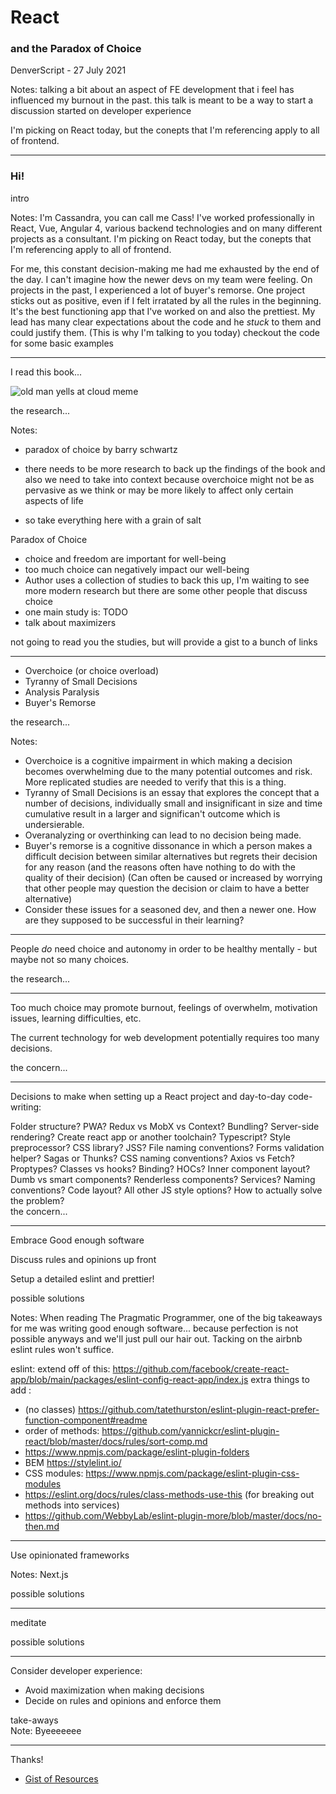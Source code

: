 

# React
### and the Paradox of Choice

<div class="top-bar-content">
DenverScript - 27 July 2021
</div>

Notes:
talking a bit about an aspect of FE development that i feel has influenced my burnout in the past. this talk is meant to be a way to start a discussion started on developer experience

I'm picking on React today, but the conepts that I'm referencing apply to all of frontend.

---

### Hi!

<div class="top-bar-content">
intro
</div>

Notes:
I'm Cassandra, you can call me Cass! 
I've worked professionally in React, Vue, Angular 4, various backend technologies and on many different projects as a consultant. I'm picking on React today, but the conepts that I'm referencing apply to all of frontend.

For me, this constant decision-making me had me exhausted by the end of the day. I can't imagine how the newer devs on my team were feeling.
On projects in the past, I experienced a lot of buyer's remorse.
One project sticks out as positive, even if I felt irratated by all the rules in the beginning. It's the best functioning app that I've worked on and also the prettiest. My lead has many clear expectations about the code and he _stuck_ to them and could justify them. (This is why I'm talking to you today)
checkout the code for some basic examples

---

I read this book...

![old man yells at cloud meme](https://i.kym-cdn.com/entries/icons/original/000/019/304/old.jpg)
<!-- .element: class="fragment" -->

<div class="top-bar-content">
the research...
</div>

Notes:
- paradox of choice by barry schwartz

- there needs to be more research to back up the findings of the book and also we need to take into context because overchoice might not be as pervasive as we think or may be more likely to affect only certain aspects of life 
- so take everything here with a grain of salt

Paradox of Choice
- choice and freedom are important for well-being
- too much choice can negatively impact our well-being
- Author uses a collection of studies to back this up, I'm waiting to see more modern research but there are some other people that discuss choice
- one main study is: TODO
- talk about maximizers

not going to read you the studies, but will provide a gist to a bunch of links

---

- Overchoice (or choice overload)
- Tyranny of Small Decisions
- Analysis Paralysis
- Buyer's Remorse

<div class="top-bar-content">
the research...
</div>

Notes:
- Overchoice is a cognitive impairment in which making a decision becomes overwhelming due to the many potential outcomes and risk. More replicated studies are needed to verify that this is a thing.
- Tyranny of Small Decisions is an essay that explores the concept that a number of decisions, individually small and insignificant in size and time cumulative result in a larger and significan't outcome which is undersierable. 
- Overanalyzing or overthinking can lead to no decision being made.
- Buyer's remorse is a cognitive dissonance in which a person makes a difficult decision between similar alternatives but regrets their decision for any reason (and the reasons often have nothing to do with the quality of their decision) (Can often be caused or increased by worrying that other people may question the decision or claim to have a better alternative)
- Consider these issues for a seasoned dev, and then a newer one. How are they supposed to be successful in their learning?

---

People _do_ need choice and autonomy in order to be healthy mentally - but maybe not so many choices.

<div class="top-bar-content">
the research...
</div>

---


Too much choice may promote burnout, feelings of overwhelm, motivation issues, learning difficulties, etc.

The current technology for web development potentially requires too many decisions.

<div class="top-bar-content">
the concern...
</div>

---


Decisions to make when setting up a React project and day-to-day code-writing:

<div class="big-list">
Folder structure? PWA? Redux vs MobX vs Context? Bundling? Server-side rendering? Create react app or another toolchain? Typescript? Style preprocessor? CSS library? JSS? File naming conventions? Forms validation helper? Sagas or Thunks?
CSS naming conventions? Axios vs Fetch? Proptypes? Classes vs hooks? Binding? HOCs? Inner component layout? Dumb vs smart components? Renderless components? Services? Naming conventions? Code layout? All other JS style options?
How to actually solve the problem?
</div>

<div class="top-bar-content">
the concern...
</div>

---

Embrace Good enough software
<!-- .element: class="fragment" -->

Discuss rules and opinions up front
<!-- .element: class="fragment" -->

Setup a detailed eslint and prettier!
<!-- .element: class="fragment" -->


<div class="top-bar-content">
possible solutions
</div>

Notes:
When reading The Pragmatic Programmer, one of the big takeaways for me was writing good enough software... because perfection is not possible anyways and we'll just pull our hair out.
Tacking on the airbnb eslint rules won't suffice.

eslint: extend off of this: https://github.com/facebook/create-react-app/blob/main/packages/eslint-config-react-app/index.js
extra things to add : 
- (no classes) https://github.com/tatethurston/eslint-plugin-react-prefer-function-component#readme
- order of methods: https://github.com/yannickcr/eslint-plugin-react/blob/master/docs/rules/sort-comp.md
- https://www.npmjs.com/package/eslint-plugin-folders 
- BEM https://stylelint.io/
- CSS modules: https://www.npmjs.com/package/eslint-plugin-css-modules
- https://eslint.org/docs/rules/class-methods-use-this (for breaking out methods into services)
- https://github.com/WebbyLab/eslint-plugin-more/blob/master/docs/no-then.md

---

Use opinionated frameworks

Notes: Next.js

<div class="top-bar-content">
possible solutions
</div>

---

meditate

<div class="top-bar-content">
possible solutions
</div>

---

Consider developer experience:
- Avoid maximization when making decisions
- Decide on rules and opinions and enforce them


<div class="top-bar-content">
take-aways
</div>
Note: Byeeeeeee

---

Thanks!

- [Gist of Resources](https://gist.github.com/CassandraGoose/de55440f795dd6eda77d4e9c9b499cb7)
